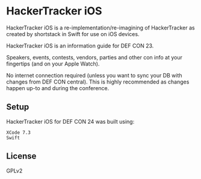 HackerTracker iOS
=================

HackerTracker iOS is a re-implementation/re-imagining of HackerTracker as created by shortstack in Swift for use on iOS devices.

HackerTracker iOS is an information guide for DEF CON 23.

Speakers, events, contests, vendors, parties and other con info at your fingertips (and on your Apple Watch).

No internet connection required (unless you want to sync your DB with changes from DEF CON central). This is highly recommended as changes happen up-to and during the conference.

Setup
-----

HackerTracker iOS for DEF CON 24 was built using:

	XCode 7.3
	Swift

License
-------

GPLv2


